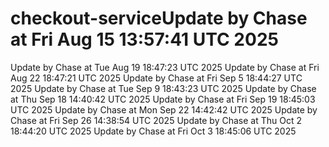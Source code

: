 # checkout-serviceUpdate by Chase at Fri Aug 15 13:57:41 UTC 2025
Update by Chase at Tue Aug 19 18:47:23 UTC 2025
Update by Chase at Fri Aug 22 18:47:21 UTC 2025
Update by Chase at Fri Sep  5 18:44:27 UTC 2025
Update by Chase at Tue Sep  9 18:43:23 UTC 2025
Update by Chase at Thu Sep 18 14:40:42 UTC 2025
Update by Chase at Fri Sep 19 18:45:03 UTC 2025
Update by Chase at Mon Sep 22 14:42:42 UTC 2025
Update by Chase at Fri Sep 26 14:38:54 UTC 2025
Update by Chase at Thu Oct  2 18:44:20 UTC 2025
Update by Chase at Fri Oct  3 18:45:06 UTC 2025

